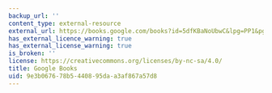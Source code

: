 ```yaml
---
backup_url: ''
content_type: external-resource
external_url: https://books.google.com/books?id=5dfKBaNoUbwC&lpg=PP1&pg=PA53#v=onepage&q&f=false
has_external_licence_warning: true
has_external_license_warning: true
is_broken: ''
license: https://creativecommons.org/licenses/by-nc-sa/4.0/
title: Google Books
uid: 9e3b0676-78b5-4408-95da-a3af867a57d8
---
```

